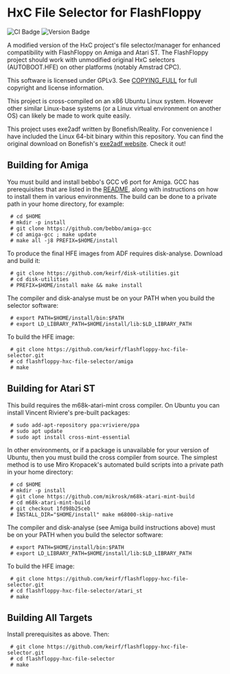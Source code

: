 
# HxC File Selector for FlashFloppy

![CI Badge][ci-badge]
![Version Badge][version-badge]

A modified version of the HxC project's file selector/manager for
enhanced compatibility with FlashFloppy on Amiga and Atari ST. The
FlashFloppy project should work with unmodified original HxC
selectors (AUTOBOOT.HFE) on other platforms (notably Amstrad CPC).

This software is licensed under GPLv3. See
[COPYING_FULL](/COPYING_FULL) for full copyright and license
information.

This project is cross-compiled on an x86 Ubuntu Linux system. However
other similar Linux-base systems (or a Linux virtual environment on
another OS) can likely be made to work quite easily.

This project uses exe2adf written by Bonefish/Reality. For
convenience I have included the Linux 64-bit binary within this
repository. You can find the original download on Bonefish's
[exe2adf website](http://www.exe2adf.com). Check it out!

## Building for Amiga

You must build and install bebbo's GCC v6 port for Amiga.  GCC has
prerequisites that are listed in the
[README](https://github.com/bebbo/amiga-gcc/blob/master/README.md),
along with instructions on how to install them in various
environments.  The build can be done to a private path in your home
directory, for example:
```
 # cd $HOME
 # mkdir -p install
 # git clone https://github.com/bebbo/amiga-gcc
 # cd amiga-gcc ; make update
 # make all -j8 PREFIX=$HOME/install
```

To produce the final HFE images from ADF requires disk-analyse. Download
and build it:
```
 # git clone https://github.com/keirf/disk-utilities.git
 # cd disk-utilities
 # PREFIX=$HOME/install make && make install
```

The compiler and disk-analyse must be on your PATH when you build
the selector software:
```
 # export PATH=$HOME/install/bin:$PATH
 # export LD_LIBRARY_PATH=$HOME/install/lib:$LD_LIBRARY_PATH
```

To build the HFE image:
```
 # git clone https://github.com/keirf/flashfloppy-hxc-file-selector.git
 # cd flashfloppy-hxc-file-selector/amiga
 # make
```

## Building for Atari ST

This build requires the m68k-atari-mint cross compiler. On Ubuntu you
can install Vincent Riviere's pre-built packages:
```
 # sudo add-apt-repository ppa:vriviere/ppa
 # sudo apt update
 # sudo apt install cross-mint-essential
```

In other environments, or if a package is unavailable for your version
of Ubuntu, then you must build the cross compiler from source. The
simplest method is to use Miro Kropacek's automated build scripts into
a private path in your home directory:
```
 # cd $HOME
 # mkdir -p install
 # git clone https://github.com/mikrosk/m68k-atari-mint-build
 # cd m68k-atari-mint-build
 # git checkout 1fd98b25ceb
 # INSTALL_DIR="$HOME/install" make m68000-skip-native
```

The compiler and disk-analyse (see Amiga build instructions above) must be
on your PATH when you build the selector software:
```
 # export PATH=$HOME/install/bin:$PATH
 # export LD_LIBRARY_PATH=$HOME/install/lib:$LD_LIBRARY_PATH
```

To build the HFE image:
```
 # git clone https://github.com/keirf/flashfloppy-hxc-file-selector.git
 # cd flashfloppy-hxc-file-selector/atari_st
 # make
```

## Building All Targets

Install prerequisites as above. Then:
```
 # git clone https://github.com/keirf/flashfloppy-hxc-file-selector.git
 # cd flashfloppy-hxc-file-selector
 # make
```

[ci-badge]: https://github.com/keirf/flashfloppy-hxc-file-selector/workflows/CI/badge.svg
[version-badge]: https://img.shields.io/github/v/release/keirf/flashfloppy-hxc-file-selector
